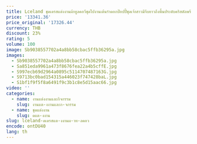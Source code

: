 ```yaml
---
title: Lceland ชุดเดรสแต่งงานผ้าทูลคอวีชุดไปงานเต้นรำดอกป๊อปปี้ชุดเจ้าสาวมีจีบยาวถึงพื้นประดับคริสตัลพร้อมขบวนรถมหาวิหาร
price: '13341.36'
price_original: '17326.44'
currency: THB
discount: 23%
rating: 5
volume: 100
image: Sb9038557702a4a8bb58cbac5ffb36295a.jpg
images:
  - Sb9038557702a4a8bb58cbac5ffb36295a.jpg
  - Sa851eda9961a473f8676fea22a4b5cffE.jpg
  - S997ecb69d2964a0895c5114707487163G.jpg
  - S9713bc0bad154315a446023f747428baL.jpg
  - S1bf1f9f5f8a6491f9c3b1c8e5d15aac66.jpg
video: ''
categories:
  - name: งานแต่งงานและกิจกรรม
    slug: งานแต-งงานและก-จกรรม
  - name: ชุดแต่งงาน
    slug: ดแต-งงาน
slug: lceland-ดเดรสแต-งงานผ-าท-ลคอว
encode: ontDU40
lang: th
---
```

  